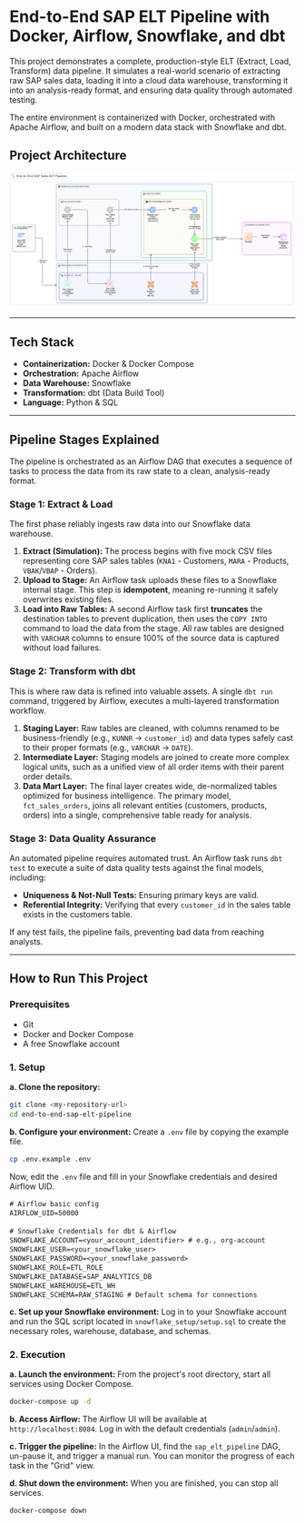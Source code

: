# End-to-End SAP ELT Pipeline with Docker, Airflow, Snowflake, and dbt

This project demonstrates a complete, production-style ELT (Extract, Load, Transform) data pipeline. It simulates a real-world scenario of extracting raw SAP sales data, loading it into a cloud data warehouse, transforming it into an analysis-ready format, and ensuring data quality through automated testing.

The entire environment is containerized with Docker, orchestrated with Apache Airflow, and built on a modern data stack with Snowflake and dbt.

## Project Architecture

![Pipeline Architecture](https://github.com/BoktayaAmine/dockerized-sap-analytics-pipeline/blob/main/sap_pipeline.PNG?raw=true)

---

## Tech Stack

*   **Containerization:** Docker & Docker Compose
*   **Orchestration:** Apache Airflow
*   **Data Warehouse:** Snowflake
*   **Transformation:** dbt (Data Build Tool)
*   **Language:** Python & SQL

---

## Pipeline Stages Explained

The pipeline is orchestrated as an Airflow DAG that executes a sequence of tasks to process the data from its raw state to a clean, analysis-ready format.

### Stage 1: Extract & Load

The first phase reliably ingests raw data into our Snowflake data warehouse.

1.  **Extract (Simulation):** The process begins with five mock CSV files representing core SAP sales tables (`KNA1` - Customers, `MARA` - Products, `VBAK`/`VBAP` - Orders).
2.  **Upload to Stage:** An Airflow task uploads these files to a Snowflake internal stage. This step is **idempotent**, meaning re-running it safely overwrites existing files.
3.  **Load into Raw Tables:** A second Airflow task first **truncates** the destination tables to prevent duplication, then uses the `COPY INTO` command to load the data from the stage. All raw tables are designed with `VARCHAR` columns to ensure 100% of the source data is captured without load failures.

### Stage 2: Transform with dbt

This is where raw data is refined into valuable assets. A single `dbt run` command, triggered by Airflow, executes a multi-layered transformation workflow.

1.  **Staging Layer:** Raw tables are cleaned, with columns renamed to be business-friendly (e.g., `KUNNR` -> `customer_id`) and data types safely cast to their proper formats (e.g., `VARCHAR` -> `DATE`).
2.  **Intermediate Layer:** Staging models are joined to create more complex logical units, such as a unified view of all order items with their parent order details.
3.  **Data Mart Layer:** The final layer creates wide, de-normalized tables optimized for business intelligence. The primary model, `fct_sales_orders`, joins all relevant entities (customers, products, orders) into a single, comprehensive table ready for analysis.

### Stage 3: Data Quality Assurance

An automated pipeline requires automated trust. An Airflow task runs `dbt test` to execute a suite of data quality tests against the final models, including:
*   **Uniqueness & Not-Null Tests:** Ensuring primary keys are valid.
*   **Referential Integrity:** Verifying that every `customer_id` in the sales table exists in the customers table.

If any test fails, the pipeline fails, preventing bad data from reaching analysts.

---

## How to Run This Project

### Prerequisites

*   Git
*   Docker and Docker Compose
*   A free Snowflake account

### 1. Setup

**a. Clone the repository:**
```bash
git clone <my-repository-url>
cd end-to-end-sap-elt-pipeline
```

**b. Configure your environment:**
Create a `.env` file by copying the example file.
```bash
cp .env.example .env
```
Now, edit the `.env` file and fill in your Snowflake credentials and desired Airflow UID.
```env
# Airflow basic config
AIRFLOW_UID=50000

# Snowflake Credentials for dbt & Airflow
SNOWFLAKE_ACCOUNT=<your_account_identifier> # e.g., org-account
SNOWFLAKE_USER=<your_snowflake_user>
SNOWFLAKE_PASSWORD=<your_snowflake_password>
SNOWFLAKE_ROLE=ETL_ROLE
SNOWFLAKE_DATABASE=SAP_ANALYTICS_DB
SNOWFLAKE_WAREHOUSE=ETL_WH
SNOWFLAKE_SCHEMA=RAW_STAGING # Default schema for connections
```

**c. Set up your Snowflake environment:**
Log in to your Snowflake account and run the SQL script located in `snowflake_setup/setup.sql` to create the necessary roles, warehouse, database, and schemas.

### 2. Execution

**a. Launch the environment:**
From the project's root directory, start all services using Docker Compose.
```bash
docker-compose up -d
```

**b. Access Airflow:**
The Airflow UI will be available at `http://localhost:8084`. Log in with the default credentials (`admin`/`admin`).

**c. Trigger the pipeline:**
In the Airflow UI, find the `sap_elt_pipeline` DAG, un-pause it, and trigger a manual run. You can monitor the progress of each task in the "Grid" view.

**d. Shut down the environment:**
When you are finished, you can stop all services.
```bash
docker-compose down
```
